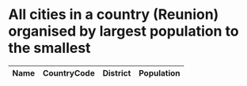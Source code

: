 # All cities in a country (Reunion) organised by largest population to the smallest

| Name | CountryCode | District | Population |
| :--- | :--- | :--- | :---: |
